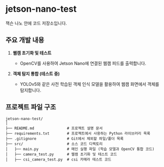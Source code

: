 # jetson-nano-test
잭슨 나노 안에 코드 저장소입니다.

## 주요 개발 내용
1. **웹캠 초기화 및 테스트**
   - OpenCV를 사용하여 Jetson Nano에 연결된 웹캠 피드를  출력합니다.

2. **객체 탐지 통합 (테스트 중)**
   - YOLOv5와 같은 사전 학습된 객체 인식 모델을 활용하여 웹캠 화면에서 객체를 탐지합니다.




## 프로젝트 파일 구조
```plaintext
jetson-nano-test/
│
├── README.md               # 프로젝트 설명 문서
├── requirements.txt        # 프로젝트에서 사용하는 Python 라이브러리 목록
├── .gitignore              # Git에서 제외할 파일/폴더 목록
├── src/                    # 소스 코드 디렉토리
│   ├── main.py             # 메인 실행 파일 (학습 모델과 OpenCV 통합 코드)
│   ├── camera_test.py      # 웹캠 초기화 및 테스트 코드
│   ├── csi_camera_test.py  # csi 카메라 테스트 코드






